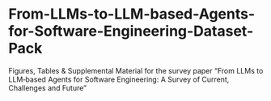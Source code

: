 # From-LLMs-to-LLM-based-Agents-for-Software-Engineering-Dataset-Pack
Figures, Tables &amp; Supplemental Material for the survey paper “From LLMs to LLM‑based Agents for Software Engineering: A Survey of Current, Challenges and Future”

